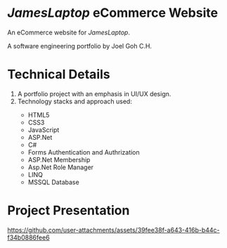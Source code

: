 # <i>JamesLaptop</i> eCommerce Website
An eCommerce website for <i>JamesLaptop</i>.

A software engineering portfolio by Joel Goh C.H. 

# Technical Details
1. A portfolio project with an emphasis in UI/UX design.
2. Technology stacks and approach used:
<ul>
  <ul>
    <li>HTML5</li>  
    <li>CSS3</li>  
    <li>JavaScript</li>  
    <li>ASP.Net</li>
    <li>C#</li>
    <li>Forms Authentication and Authrization</li>
    <li>ASP.Net Membership</li>
    <li>Asp.Net Role Manager</li>
    <li>LINQ</li>
    <li>MSSQL Database</li>
  </ul>
</ul>

# Project Presentation

https://github.com/user-attachments/assets/39fee38f-a643-416b-b44c-f34b0886fee6
